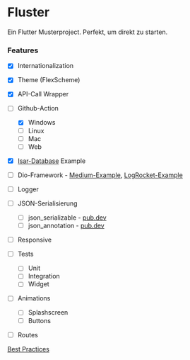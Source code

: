 # Fluster
 Ein Flutter Musterproject. Perfekt, um direkt zu starten.


### Features
- [x] Internationalization
- [x] Theme (FlexScheme)
- [x] API-Call Wrapper 
- [ ] Github-Action
  - [x] Windows
  - [ ] Linux
  - [ ] Mac 
  - [ ] Web
- [x] [Isar-Database](https://github.com/isar/isar) Example
- [ ] Dio-Framework - [Medium-Example](https://medium.com/dreamwod-tech/flutter-dio-framework-best-practices-668985fc75b7), [LogRocket-Example](https://blog.logrocket.com/networking-flutter-using-dio/)
- [ ] Logger
- [ ] JSON-Serialisierung
  - [ ] json_serializable - [pub.dev](https://pub.dev/packages/json_serializable) 
  - [ ] json_annotation - [pub.dev](https://pub.dev/packages/json_annotation) 
- [ ] Responsive
- [ ] Tests
  - [ ] Unit
  - [ ] Integration
  - [ ] Widget
- [ ] Animations
  - [ ] Splashscreen
  - [ ] Buttons
- [ ] Routes



[Best Practices](https://proxify.io/articles/best-practices-for-building-a-scalable-flutter-app#optimal-use-of-constructors)

